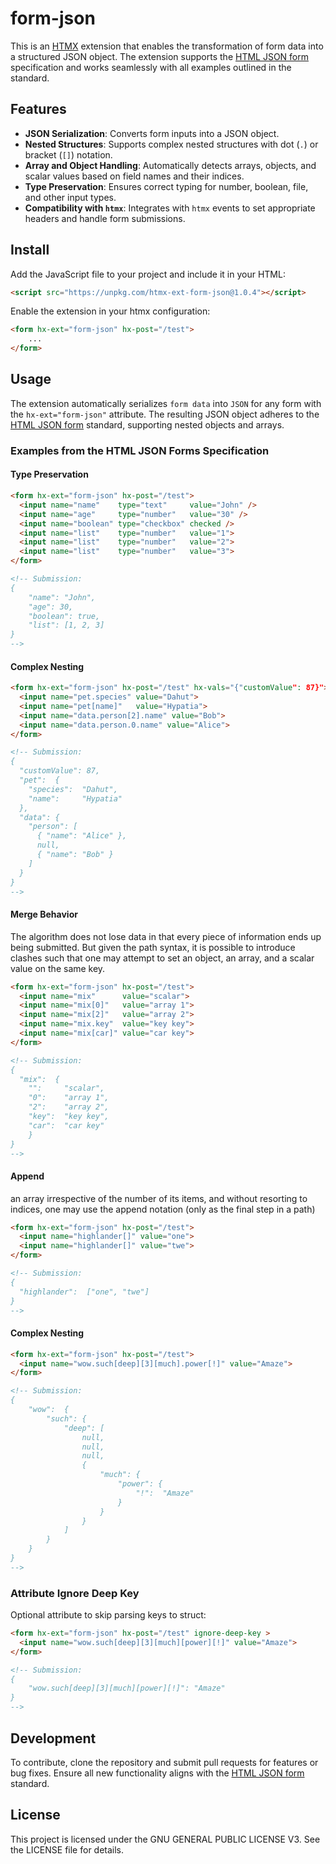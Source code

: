 # form-json
This is an [HTMX](https://htmx.org/) extension that enables the transformation of form data into a structured JSON object. The extension supports the [HTML JSON form](https://www.w3.org/TR/html-json-forms/) specification and works seamlessly with all examples outlined in the standard.

## Features

- **JSON Serialization**: Converts form inputs into a JSON object.
- **Nested Structures**: Supports complex nested structures with dot (`.`) or bracket (`[]`) notation.
- **Array and Object Handling**: Automatically detects arrays, objects, and scalar values based on field names and their indices.
- **Type Preservation**: Ensures correct typing for number, boolean, file, and other input types.
- **Compatibility with `htmx`**: Integrates with `htmx` events to set appropriate headers and handle form submissions.

## Install

Add the JavaScript file to your project and include it in your HTML:

```html
<script src="https://unpkg.com/htmx-ext-form-json@1.0.4"></script>
```

Enable the extension in your htmx configuration:

```html
<form hx-ext="form-json" hx-post="/test">
    ...
</form>
```

## Usage

The extension automatically serializes `form data` into `JSON` for any form with the `hx-ext="form-json"` attribute. The resulting JSON object adheres to the [HTML JSON form](https://www.w3.org/TR/html-json-forms/) standard, supporting nested objects and arrays.

### Examples from the HTML JSON Forms Specification

#### Type Preservation
```html
<form hx-ext="form-json" hx-post="/test">
  <input name="name"    type="text"     value="John" />
  <input name="age"     type="number"   value="30" />
  <input name="boolean" type="checkbox" checked />
  <input name="list"    type="number"   value="1">
  <input name="list"    type="number"   value="2">
  <input name="list"    type="number"   value="3">
</form>

<!-- Submission:
{
    "name": "John",
    "age": 30,
    "boolean": true,
    "list": [1, 2, 3]
}
-->
```

#### Complex Nesting

```html
<form hx-ext="form-json" hx-post="/test" hx-vals="{"customValue": 87}">
  <input name="pet.species" value="Dahut">
  <input name="pet[name]"   value="Hypatia">
  <input name="data.person[2].name" value="Bob">
  <input name="data.person.0.name" value="Alice">
</form>

<!-- Submission:
{
  "customValue": 87,
  "pet":  {
    "species":  "Dahut",
    "name":     "Hypatia"
  },
  "data": {
    "person": [
      { "name": "Alice" },
      null,
      { "name": "Bob" }
    ]
  }
}
-->
```

#### Merge Behavior

The algorithm does not lose data in that every piece of information ends up being submitted. But given the path syntax, it is possible to introduce clashes such that one may attempt to set an object, an array, and a scalar value on the same key.

```html
<form hx-ext="form-json" hx-post="/test">
  <input name="mix"      value="scalar">
  <input name="mix[0]"   value="array 1">
  <input name="mix[2]"   value="array 2">
  <input name="mix.key"  value="key key">
  <input name="mix[car]" value="car key">
</form>

<!-- Submission:
{
  "mix":  {
    "":     "scalar",
    "0":    "array 1",
    "2":    "array 2",
    "key":  "key key",
    "car":  "car key"
    }
}
-->
```

#### Append

an array irrespective of the number of its items, and without resorting to indices, one may use the append notation (only as the final step in a path)

```html
<form hx-ext="form-json" hx-post="/test">
  <input name="highlander[]" value="one">
  <input name="highlander[]" value="twe">
</form>

<!-- Submission:
{
  "highlander":  ["one", "twe"]
}
-->
```

#### Complex Nesting
```html
<form hx-ext="form-json" hx-post="/test">
  <input name="wow.such[deep][3][much].power[!]" value="Amaze">
</form>

<!-- Submission:
{
    "wow":  {
        "such": {
            "deep": [
                null,
                null,
                null,
                {
                    "much": {
                        "power": {
                            "!":  "Amaze"
                        }
                    }
                }
            ]
        }
    }
}
-->
```

### Attribute Ignore Deep Key

Optional attribute to skip parsing keys to struct:
```html
<form hx-ext="form-json" hx-post="/test" ignore-deep-key >
  <input name="wow.such[deep][3][much][power][!]" value="Amaze">
</form>

<!-- Submission:
{
    "wow.such[deep][3][much][power][!]": "Amaze"
}
-->
```

## Development

To contribute, clone the repository and submit pull requests for features or bug fixes. Ensure all new functionality aligns with the [HTML JSON form](https://www.w3.org/TR/html-json-forms/) standard.

## License

This project is licensed under the GNU GENERAL PUBLIC LICENSE V3. See the LICENSE file for details.